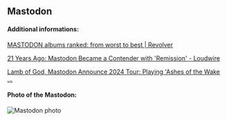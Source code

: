 ## Mastodon
#### Additional informations:
[MASTODON albums ranked: from worst to best | Revolver](https://www.revolvermag.com/music/mastodon-albums-ranked-worst-best)

[21 Years Ago: Mastodon Became a Contender with 'Remission' - Loudwire](https://loudwire.com/mastodon-remission-album-anniversary/)

[Lamb of God, Mastodon Announce 2024 Tour: Playing 'Ashes of the Wake ...](https://therockrevival.com/rock-news/lamb-of-god-mastodon-announce-2024-tour-dates-with-kerry-king-unearth/)

#### Photo of the Mastodon:
![Mastodon photo](https://observer.com/wp-content/uploads/sites/2/2017/03/mastodon-3.jpg?quality=80&strip)
